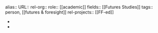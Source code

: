 alias::
URL::
rel-org::
role:: [[academic]]
fields:: [[Futures Studies]]
tags:: person, [[futures & foresight]]
rel-projects:: [[FF-ed]]

-
-
